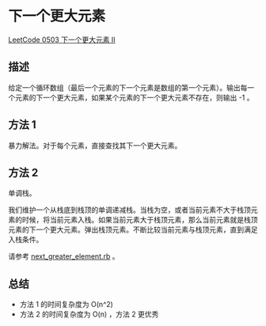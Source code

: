 # 下一个更大元素

[LeetCode 0503 下一个更大元素 II](https://leetcode-cn.com/problems/next-greater-element-ii/)

## 描述

给定一个循环数组（最后一个元素的下一个元素是数组的第一个元素）。输出每一个元素的下一个更大元素，如果某个元素的下一个更大元素不存在，则输出 -1 。

## 方法 1

暴力解法。对于每个元素，直接查找其下一个更大元素。

## 方法 2

单调栈。

我们维护一个从栈底到栈顶的单调递减栈。当栈为空，或者当前元素不大于栈顶元素的时候，将当前元素入栈。如果当前元素大于栈顶元素，那么当前元素就是栈顶元素的下一个更大元素。弹出栈顶元素。不断比较当前元素与栈顶元素，直到满足入栈条件。

请参考 [next_greater_element.rb](next_greater_element.rb) 。

## 总结

- 方法 1 的时间复杂度为 O(n^2)
- 方法 2 的时间复杂度为 O(n) ，方法 2 更优秀
